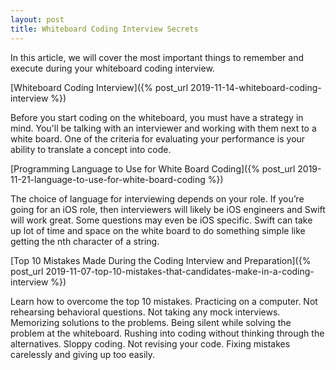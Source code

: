 ```yaml
---
layout: post
title: Whiteboard Coding Interview Secrets
---
```


In this article, we will cover the most important things to remember and execute during your whiteboard coding interview. 

[Whiteboard Coding Interview]({% post_url 2019-11-14-whiteboard-coding-interview %})

Before you start coding on the whiteboard, you must have a strategy in mind. You'll be talking with an interviewer and working with them next to a white board. One of the criteria for evaluating your performance is your ability to translate a concept into code.

[Programming Language to Use for White Board Coding]({% post_url 2019-11-21-language-to-use-for-white-board-coding %})

The choice of language for interviewing depends on your role. If you’re going for an iOS role, then interviewers will likely be iOS engineers and Swift will work great. Some questions may even be iOS specific. Swift can take up lot of time and space on the white board to do something simple like getting the nth character of a string.

[Top 10 Mistakes Made During the Coding Interview and Preparation]({% post_url 2019-11-07-top-10-mistakes-that-candidates-make-in-a-coding-interview %})

Learn how to overcome the top 10 mistakes. Practicing on a computer. Not rehearsing behavioral questions. Not taking any mock interviews. Memorizing solutions to the problems. Being silent while solving the problem at the whiteboard. Rushing into coding without thinking through the alternatives. Sloppy coding. Not revising your code. Fixing mistakes carelessly and giving up too easily.
